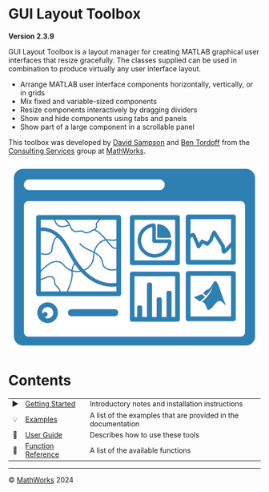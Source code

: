 # **GUI Layout Toolbox**

**Version 2.3.9**


GUI Layout Toolbox is a layout manager for creating MATLAB graphical user interfaces that resize gracefully. The classes supplied can be used in combination to produce virtually any user interface layout.

-  Arrange MATLAB user interface components horizontally, vertically, or in grids 
-  Mix fixed and variable\-sized components 
-  Resize components interactively by dragging dividers 
-  Show and hide components using tabs and panels 
-  Show part of a large component in a scrollable panel 

This toolbox was developed by [David Sampson](https://www.mathworks.com/matlabcentral/profile/authors/16247) and [Ben Tordoff](https://www.mathworks.com/matlabcentral/profile/authors/1297191) from the [Consulting Services](https://www.mathworks.com/services/consulting.html) group at [MathWorks](https://www.mathworks.com/).

![GUI Layout Toolbox Logo](Images/glt.png "GUI Layout Toolbox Logo")

# Contents
||||
| :-: | --- | --- |
| :arrow_forward: | [Getting Started](GettingStarted.md) | Introductory notes and installation instructions |
| :bulb: | [Examples](Examples.md) | A list of the examples that are provided in the documentation |
| :book: | [User Guide](UserGuide.md) | Describes how to use these tools |
| :memo: | [Function Reference](FunctionReference.md) | A list of the available functions |

___

:copyright: [MathWorks](https://www.mathworks.com/services/consulting.html) 2024

